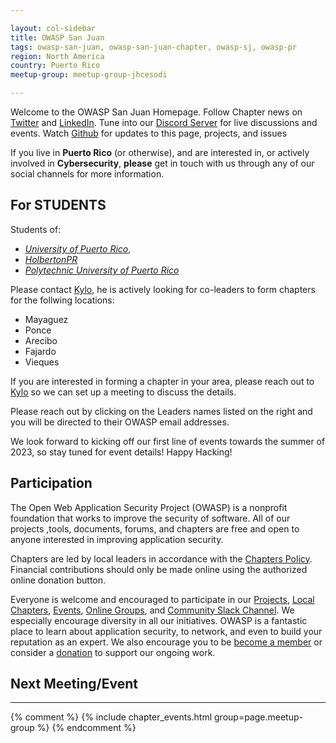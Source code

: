 ```yaml
---

layout: col-sidebar
title: OWASP San Juan
tags: owasp-san-juan, owasp-san-juan-chapter, owasp-sj, owasp-pr
region: North America
country: Puerto Rico 
meetup-group: meetup-group-jhcesodi

---
```


Welcome to the OWASP San Juan Homepage. Follow Chapter news on [Twitter](https://www.twitter.com/owaspsanjuan) and [LinkedIn](https://www.linkedin.com/company/owaspsanjuan/). Tune into our [Discord Server](https://discord.gg/4Z6Z7Z9) for live discussions and events. Watch [Github](https://www.github.com/OWASP/www-san-juan) for updates to this page, projects, and issues

If you live in **Puerto Rico** (or otherwise), and are interested in, or actively involved in **Cybersecurity**, **please** get in touch with us through any of our social channels for more information. 

## For STUDENTS

Students of:
- [_University of Puerto Rico_](https://www.uprrp.edu/), 
- [_HolbertonPR_](https://www.linkedin.com/company/holberton-school-puerto-rico/)
- [_Polytechnic University of Puerto Rico_](https://www.linkedin.com/school/polytechnic-university-of-puerto-rico/)

Please contact [Kylo](https://www.github.com/cywf), he is actively looking for co-leaders to form chapters for the follwing locations:

- Mayaguez
- Ponce
- Arecibo
- Fajardo
- Vieques

If you are interested in forming a chapter in your area, please reach out to [Kylo](https://www.linkedin.com/in/kparisher) so we can set up a meeting to discuss the details.

Please reach out by clicking on the Leaders names listed on the right and you will be directed to their OWASP email addresses. 

We look forward to kicking off our first line of events towards the summer of 2023, so stay tuned for event details! Happy Hacking! 

## Participation

The Open Web Application Security Project (OWASP) is a nonprofit foundation that works to improve the security of software. All of our projects ,tools, documents, forums, and chapters are free and open to anyone interested in improving application security. 

Chapters are led by local leaders in accordance with the [Chapters Policy](/www-policy/operational/chapters). Financial contributions should only be made online using the authorized online donation button. 

Everyone is welcome and encouraged to participate in our [Projects](/projects/), [Local Chapters](/chapters/), [Events](/events/), [Online Groups](https://groups.google.com/a/owasp.com/), and [Community Slack Channel](https://owasp.slack.com/). We especially encourage diversity in all our initiatives. OWASP is a fantastic place to learn about application security, to network, and even to build your reputation as an expert. We also encourage you to be [become a member](/membership/) or consider a [donation](/donate/) to support our ongoing work.

## Next Meeting/Event
---------------------
{% comment %}
{% include chapter_events.html group=page.meetup-group %}
{% endcomment %}
